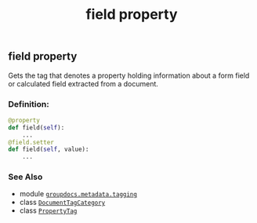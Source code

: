 ﻿---
title: field property
second_title: GroupDocs.Metadata for Python via .NET API References
description: 
type: docs
url: /python-net/groupdocs.metadata.tagging/documenttagcategory/field/
is_root: false
weight: 40
---

## field property


Gets the tag that denotes a property holding information about a form field or calculated field extracted from a document.
### Definition:
```python
@property
def field(self):
    ...
@field.setter
def field(self, value):
    ...
```

### See Also
* module [`groupdocs.metadata.tagging`](../../)
* class [`DocumentTagCategory`](/metadata/python-net/groupdocs.metadata.tagging/documenttagcategory)
* class [`PropertyTag`](/metadata/python-net/groupdocs.metadata.tagging/propertytag)
